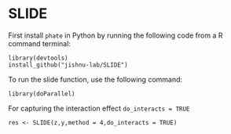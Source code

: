 # SLIDE
First install `phate` in Python by running the following code from a  R command terminal:



```library(devtools)```   
```install_github("jishnu-lab/SLIDE")```


To run the slide function, use the following command:

```library(doParallel)```

For capturing the interaction effect ```do_interacts = TRUE```


```res <- SLIDE(z,y,method = 4,do_interacts = TRUE)```


   
